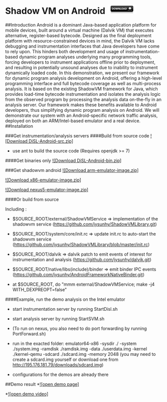 # Shadow VM on Android [![Downloads](https://raw.githubusercontent.com/Haiyang-Sun/android-shadowvm/master/download-btn.png)](http://dag.inf.usi.ch/downloads/)

##Introduction
Android is a dominant Java-based application platform for mobile devices, built around a virtual machine (Dalvik VM) that executes alternative, register-based bytecode. 
Designed as the final deployment platform with resource-constrained devices in mind, the Dalvik VM lacks debugging and instrumentation interfaces that Java developers have come to rely upon. 
This hinders both development and usage of instrumentation-based dynamic program analyses underlying many programming tools, forcing developers to instrument applications offline prior to deployment, and resulting in potentially unsound analyses due to inability to instrument dynamically loaded code. 
In this demonstration, we present our framework for dynamic program analysis development on Android, offering a high-level programming interface and full bytecode coverage as well as multi-process analysis. It is based on the existing ShadowVM framework for Java, which provides load-time bytecode instrumentation and isolates the analysis logic from the observed program by processing the analysis data on-the-fly in an analysis server. 
Our framework makes these benefits available to Android developers, thus simplifying dynamic program analysis on Android. We will demonstrate our system with an Android-specific network traffic analysis, deployed on both an ARM/Intel-based emulator and a real device.
##Installation

###Get instrumentation/analysis servers
####Build from source code
[![Download DiSL-Android-src.zip]](http://195.176.181.79/downloads/android-disl-src.tar.gz)

* use ant to build the source code (Requires openjdk >= 7)

####Get binaries only
[![Download DiSL-Android-bin.zip]](http://195.176.181.79/downloads/android-disl-bin.tar.gz)

###Get shadowvm android
[![Download arm-emulator-image.zip]](http://195.176.181.79/downloads/intel-emulator.tar.gz)

[![Download x86-emulator-image.zip]](http://195.176.181.79/downloads/intel-emulator.tar.gz)

[![Download nexus5-emulator-image.zip]](http://195.176.181.79/downloads/nexus-image.zip)

####Or build from source

Including :

* $SOURCE_ROOT/external/ShadowVMService => implementation of the shadowvm service (https://github.com/jysunhy/ShadowVMLibrary.git)

* $SOURCE_ROOT/system/core/init.rc => update init.rc to auto-start the shadowvm service (https://github.com/jysunhy/ShadowVMLibrary/blob/master/init.rc)

* $SOURCE_ROOT/dalvik => dalvik patch to emit events of interest for instrumentation and analysis (https://github.com/jysunhy/dalvik.git)

* $SOURCE_ROOT/native/libs(include)/binder => emit binder IPC events (https://github.com/jysunhy/AndroidFrameworkNativeBinder.git)

* at $SOURCE_ROOT, do "mmm external/ShadowVMService; make -j4 WITH_DEXPREOPT=false"

####Example, run the demo analysis on the Intel emulator
* start instrumentation server by running StartDisl.sh

* start analysis server by running StartSVM.sh

* (To run on nexus, you also need to do port forwarding by running PortForward.sh)

* run in the exacted folder: emulator64-x86 -sysdir ./ -system ./system.img -ramdisk ./ramdisk.img -data ./userdata.img -kernel ./kernel-qemu -sdcard ./sdcard.img -memory 2048
	(you may need to create a sdcard.img yourself or download one from http://195.176.181.79/downloads/sdcard.img)

* configurations for the demos are already there

##Demo result
*[![open demo page]](http://haiyang-sun.github.io/demo/index.html)

*[![open demo video]]()
